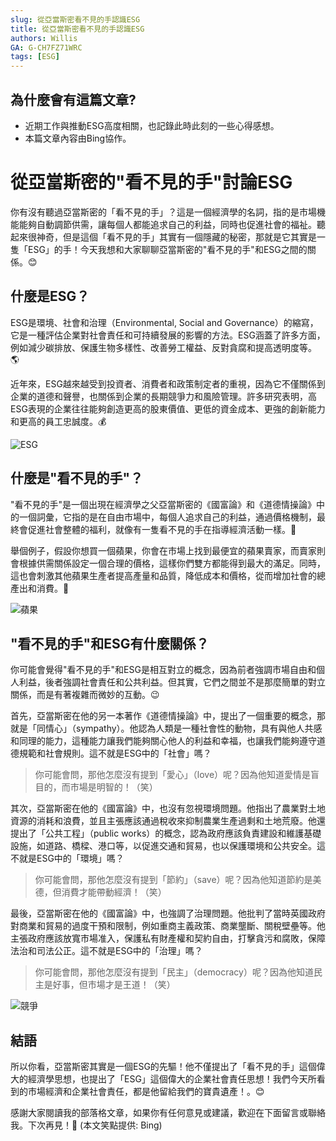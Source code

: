 ```yaml
---
slug: 從亞當斯密看不見的手認識ESG
title: 從亞當斯密看不見的手認識ESG
authors: Willis
GA: G-CH7FZ71WRC
tags: [ESG]
---
```


## 為什麼會有這篇文章?
- 近期工作與推動ESG高度相關，也記錄此時此刻的一些心得感想。
- 本篇文章內容由Bing協作。

# 從亞當斯密的"看不見的手"討論ESG

你有沒有聽過亞當斯密的「看不見的手」？這是一個經濟學的名詞，指的是市場機能能夠自動調節供需，讓每個人都能追求自己的利益，同時也促進社會的福祉。聽起來很神奇，但是這個「看不見的手」其實有一個隱藏的秘密，那就是它其實是一隻「ESG」的手！今天我想和大家聊聊亞當斯密的"看不見的手"和ESG之間的關係。😊

## 什麼是ESG？

ESG是環境、社會和治理（Environmental, Social and Governance）的縮寫，它是一種評估企業對社會責任和可持續發展的影響的方法。ESG涵蓋了許多方面，例如減少碳排放、保護生物多樣性、改善勞工權益、反對貪腐和提高透明度等。🌎

近年來，ESG越來越受到投資者、消費者和政策制定者的重視，因為它不僅關係到企業的道德和聲譽，也關係到企業的長期競爭力和風險管理。許多研究表明，高ESG表現的企業往往能夠創造更高的股東價值、更低的資金成本、更強的創新能力和更高的員工忠誠度。💰

![ESG](https://source.unsplash.com/960x640/?esg)


## 什麼是"看不見的手"？

"看不見的手"是一個出現在經濟學之父亞當斯密的《國富論》和《道德情操論》中的一個詞彙，它指的是在自由市場中，每個人追求自己的利益，通過價格機制，最終會促進社會整體的福利，就像有一隻看不見的手在指導經濟活動一樣。👋

舉個例子，假設你想買一個蘋果，你會在市場上找到最便宜的蘋果賣家，而賣家則會根據供需關係設定一個合理的價格，這樣你們雙方都能得到最大的滿足。同時，這也會刺激其他蘋果生產者提高產量和品質，降低成本和價格，從而增加社會的總產出和消費。🍎

![蘋果](https://source.unsplash.com/960x640/?apple)


## "看不見的手"和ESG有什麼關係？

你可能會覺得"看不見的手"和ESG是相互對立的概念，因為前者強調市場自由和個人利益，後者強調社會責任和公共利益。但其實，它們之間並不是那麼簡單的對立關係，而是有著複雜而微妙的互動。😉

首先，亞當斯密在他的另一本著作《道德情操論》中，提出了一個重要的概念，那就是「同情心」（sympathy）。他認為人類是一種社會性的動物，具有與他人共感和同理的能力，這種能力讓我們能夠關心他人的利益和幸福，也讓我們能夠遵守道德規範和社會規則。這不就是ESG中的「社會」嗎？

> 你可能會問，那他怎麼沒有提到「愛心」（love）呢？因為他知道愛情是盲目的，而市場是明智的！（笑）

其次，亞當斯密在他的《國富論》中，也沒有忽視環境問題。他指出了農業對土地資源的消耗和浪費，並且主張應該通過稅收來抑制農業生產過剩和土地荒廢。他還提出了「公共工程」（public works）的概念，認為政府應該負責建設和維護基礎設施，如道路、橋樑、港口等，以促進交通和貿易，也以保護環境和公共安全。這不就是ESG中的「環境」嗎？

> 你可能會問，那他怎麼沒有提到「節約」（save）呢？因為他知道節約是美德，但消費才能帶動經濟！（笑）

最後，亞當斯密在他的《國富論》中，也強調了治理問題。他批判了當時英國政府對商業和貿易的過度干預和限制，例如重商主義政策、商業壟斷、關稅壁壘等。他主張政府應該放寬市場准入，保護私有財產權和契約自由，打擊貪污和腐敗，保障法治和司法公正。這不就是ESG中的「治理」嗎？

> 你可能會問，那他怎麼沒有提到「民主」（democracy）呢？因為他知道民主是好事，但市場才是王道！（笑）


![競爭](https://source.unsplash.com/960x640/?competition)

## 結語

所以你看，亞當斯密其實是一個ESG的先驅！他不僅提出了「看不見的手」這個偉大的經濟學思想，也提出了「ESG」這個偉大的企業社會責任思想！我們今天所看到的市場經濟和企業社會責任，都是他留給我們的寶貴遺產！。😊

感謝大家閱讀我的部落格文章，如果你有任何意見或建議，歡迎在下面留言或聯絡我。下次再見！👋
(本文笑點提供: Bing)